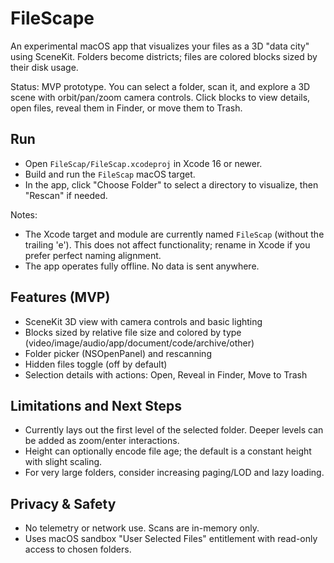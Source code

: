 # FileScape

An experimental macOS app that visualizes your files as a 3D "data city" using SceneKit. Folders become districts; files are colored blocks sized by their disk usage.

Status: MVP prototype. You can select a folder, scan it, and explore a 3D scene with orbit/pan/zoom camera controls. Click blocks to view details, open files, reveal them in Finder, or move them to Trash.

## Run

- Open `FileScap/FileScap.xcodeproj` in Xcode 16 or newer.
- Build and run the `FileScap` macOS target.
- In the app, click "Choose Folder" to select a directory to visualize, then "Rescan" if needed.

Notes:
- The Xcode target and module are currently named `FileScap` (without the trailing 'e'). This does not affect functionality; rename in Xcode if you prefer perfect naming alignment.
- The app operates fully offline. No data is sent anywhere.

## Features (MVP)

- SceneKit 3D view with camera controls and basic lighting
- Blocks sized by relative file size and colored by type (video/image/audio/app/document/code/archive/other)
- Folder picker (NSOpenPanel) and rescanning
- Hidden files toggle (off by default)
- Selection details with actions: Open, Reveal in Finder, Move to Trash

## Limitations and Next Steps

- Currently lays out the first level of the selected folder. Deeper levels can be added as zoom/enter interactions.
- Height can optionally encode file age; the default is a constant height with slight scaling.
- For very large folders, consider increasing paging/LOD and lazy loading.

## Privacy & Safety

- No telemetry or network use. Scans are in-memory only.
- Uses macOS sandbox "User Selected Files" entitlement with read-only access to chosen folders.
